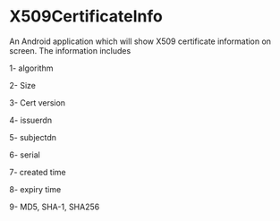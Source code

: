 # X509CertificateInfo
An Android application which will show X509 certificate information on screen. 
  The information includes
  
  
  1- algorithm
  
  2- Size  
  
3- Cert version

4- issuerdn

5- subjectdn

6- serial

7- created time

8- expiry time

9- MD5, SHA-1, SHA256





